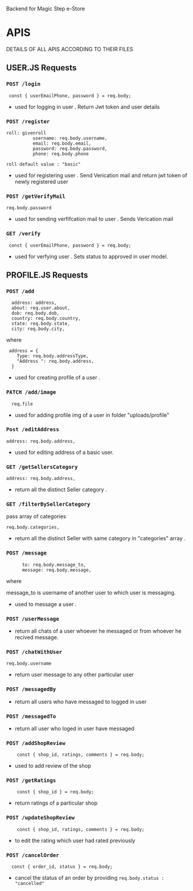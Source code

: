 Backend for Magic Step e-Store

# APIS

DETAILS OF ALL APIS ACCORDING TO THEIR FILES

## USER.JS Requests

### `POST /login `

` const { userEmailPhone, password } = req.body;`

- used for logging in user . Return Jwt token and user details

### `POST /register `

```
roll: givenroll
          username: req.body.username,
          email: req.body.email,
          password: req.body.password,
          phone: req.body.phone
```

    roll default value : "basic"

- used for registering user . Send Verication mail and return jwt token of newly registered user

### `POST /getVerifyMail `

`req.body.password `

- used for sending verfifcation mail to user . Sends Verication mail

### `GET /verify`

` const { userEmailPhone, password } = req.body;`

- used for verfying user . Sets status to approved in user model.

## PROFILE.JS Requests

### `POST /add`

```
  address: address,
  about: req.user.about,
  dob: req.body.dob,
  country: req.body.country,
  state: req.body.state,
  city: req.body.city,
```

where

```
 address = {
    Type: req.body.addressType,
    "Address ": req.body.address,
  }
```

- used for creating profile of a user .

### `PATCH /add/image`

```
  req.file
```

- used for adding profile img of a user in folder "uploads/profile"

### `Post /editAddress`

```
address: req.body.address,
```

- used for editing address of a basic user.

### `GET /getSellersCategory`

```
address: req.body.address,
```

- return all the distinct Seller category .

### `GET /filterBySellerCategory`

pass array of categories

```
req.body.categories,
```

- return all the distinct Seller with same category in "categories" array .

### `POST /message`

```
      to: req.body.message_to,
      message: req.body.message,
```

where

message_to is username of another user to which user is messaging.

- used to message a user .

### `POST /userMessage`

- return all chats of a user whoever he messaged or from whoever he recived message.

### `POST /chatWithUser`

```
req.body.username
```

- return user message to any other particular user

### `POST /messagedBy`

- return all users who have messaged to logged in user

### `POST /messagedTo`

- return all user who loged in user have messaged

### `POST /addShopReview`

```
    const { shop_id, ratings, comments } = req.body;
```

- used to add review of the shop

### `POST /getRatings`

```
    const { shop_id } = req.body;
```

- return ratings of a particular shop

### `POST /updateShopReview`

```
    const { shop_id, ratings, comments } = req.body;
```

- to edit the rating which user had rated previously

### `POST /cancelOrder`

```
  const { order_id, status } = req.body;
```

- cancel the status of an order by providing `req.body.status : "cancelled" `
